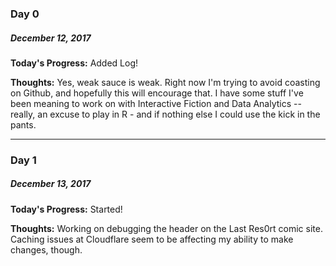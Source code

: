 ### Day 0
##### December 12, 2017

**Today's Progress:** Added Log!

**Thoughts:** Yes, weak sauce is weak. Right now I'm trying to avoid coasting on Github, and hopefully this will encourage that. I have some stuff I've been meaning to work on with Interactive Fiction and Data Analytics -- really, an excuse to play in R - and if nothing else I could use the kick in the pants.

*****

### Day 1
##### December 13, 2017

**Today's Progress:** Started! 

**Thoughts:** Working on debugging the header on the Last Res0rt comic site. Caching issues at Cloudflare seem to be affecting my ability to make changes, though.

<!--- # 100 Days Of Code - Log

### Day 0: February 30, 2016 (Example 1)
##### (delete me or comment me out)

**Today's Progress**: Fixed CSS, worked on canvas functionality for the app.

**Thoughts:** I really struggled with CSS, but, overall, I feel like I am slowly getting better at it. Canvas is still new for me, but I managed to figure out some basic functionality.

**Link to work:** [Calculator App](http://www.example.com)

### Day 0: February 30, 2016 (Example 2)
##### (delete me or comment me out)

**Today's Progress**: Fixed CSS, worked on canvas functionality for the app.

**Thoughts**: I really struggled with CSS, but, overall, I feel like I am slowly getting better at it. Canvas is still new for me, but I managed to figure out some basic functionality.

**Link(s) to work**: [Calculator App](http://www.example.com)


### Day 1: June 27, Monday

**Today's Progress**: I've gone through many exercises on FreeCodeCamp.

**Thoughts** I've recently started coding, and it's a great feeling when I finally solve an algorithm challenge after a lot of attempts and hours spent.

**Link(s) to work**
1. [Find the Longest Word in a String](https://www.freecodecamp.com/challenges/find-the-longest-word-in-a-string)
2. [Title Case a Sentence](https://www.freecodecamp.com/challenges/title-case-a-sentence)
--> 
